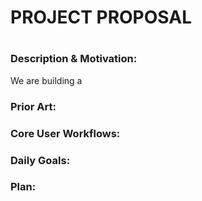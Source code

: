 # PROJECT PROPOSAL
# 

### Description & Motivation:
We are building a 

### Prior Art:

### Core User Workflows:

### Daily Goals:

### Plan:
